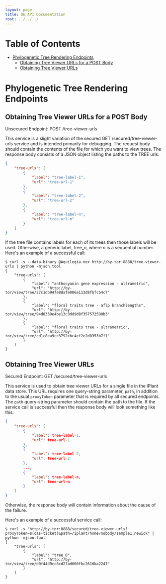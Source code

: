 ```yaml
---
layout: page
title: DE API Documentation
root: ../../../
---
```


# Table of Contents

* [Phylogenetic Tree Rendering Endpoints](#phylogenetic-tree-rendering-endpoints)
    * [Obtaining Tree Viewer URLs for a POST Body](#obtaining-tree-viewer-urls-for-a-post-body)
    * [Obtaining Tree Viewer URLs](#obtaining-tree-viewer-urls)

# Phylogenetic Tree Rendering Endpoints

## Obtaining Tree Viewer URLs for a POST Body

Unsecured Endpoint: POST /tree-viewer-urls

This service is a slight variation of the secured GET /secured/tree-viewer-urls
service and is intended primarily for debugging. The request body should contain
the contents of the file for which you want to view trees. The response body
consists of a JSON object listing the paths to the TREE urls:

```json
{
    "tree-urls": [
        {
            "label": "tree-label-1",
            "url": "tree-url-1"
        },
        {
            "label": "tree-label-2",
            "url": "tree-url-2"
        },
        {
            "label": "tree-label-n",
            "url": "tree-url-n"
        }
    ]
}
```

If the tree file contains labels for each of its trees then those labels will be
used. Otherwise, a generic label, tree\__n_, where _n_ is a sequential number.
Here's an example of a successful call:

```
$ curl -s --data-binary @Aquilegia.nex http://by-tor:8888/tree-viewer-urls | python -mjson.tool
{
    "tree-urls": [
        {
            "label": "anthocyanin gene expression - ultrametric",
            "url": "http://by-tor/view/tree/27c1db94fe8dafe006a113d8fbfcb4c7"
        },
        {
            "label": "floral traits tree - aflp branchlengths",
            "url": "http://by-tor/view/tree/94d8339e4be13c3dd9d8f357572590b3"
        },
        {
            "label": "floral traits tree - ultrametric",
            "url": "http://by-tor/view/tree/cd1c8ea9cc3792cbc4cf2e2d8353b7f1"
        }
    ]
}
```

## Obtaining Tree Viewer URLs

Secured Endpoint: GET /secured/tree-viewer-urls

This service is used to obtain tree viewer URLs for a single file in the iPlant
data store. This URL requires one query-string parameter, `path`, in addition to
the usual `proxyToken` parameter that is required by all secured endpoints.  The
`path` query-string parameter should contain the path to the file. If the
service call is successful then the response body will look something like this:

```json
{
    "tree-urls": [
        {
            "label": tree-label-1,
            "url": tree-url-1
        },
        {
            "label": tree-label-2,
            "url": tree-url-2
        },
        ...,
        {
            "label": tree-label-n,
            "url": tree-url-n
        }
    ]
}
```

Otherwise, the response body will contain information about the cause of the
failure.

Here's an example of a successful service call:

```
$ curl -s "http://by-tor:8888/secured/tree-viewer-urls?proxyToken=$(cas-ticket)&path=/iplant/home/nobody/sample1.newick" | python -mjson.tool
{
    "tree-urls": [
        {
            "label": "tree_0",
            "url": "http://by-tor/view/tree/d0f44d9cc8cd27ad060fbc2616ba2247"
        }
    ]
}
```
